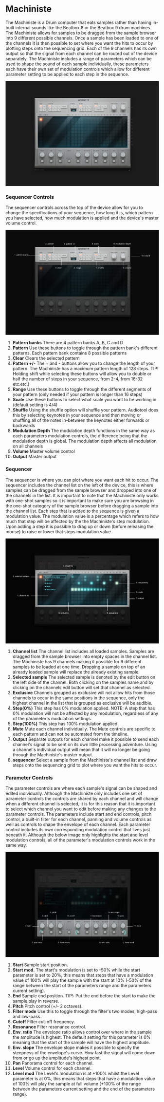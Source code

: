 # Machiniste

The Machiniste is a Drum computer that eats samples rather than having
in-built internal sounds like the Beatbox 8 or the Beatbox 9 drum
machines. The Machiniste allows for samples to be dragged from the
sample browser into 9 different possible channels. Once a sample has
been loaded to one of the channels it is then possible to set where you
want the hits to occur by plotting steps onto the sequencing grid. Each
of the 9 channels has its own output so that the signal from each
channel can be routed out of the device separately. The Machiniste
includes a range of parameters which can be used to shape the sound of
each sample individually, these parameters each have their own set of
modulation controls which allow for different parameter setting to be
applied to each step in the sequence.

![/images/machiniste1.png](/images/machiniste1.png
"/images/machiniste1.png")

### Sequencer Controls

The sequencer controls across the top of the device allow for you to
change the specifications of your sequence, how long it is, which
pattern you have selected, how much modulation is applied and the
device's master volume control.

![/images/machiniste3.png](/images/machiniste3.png
"/images/machiniste3.png")

1.  **Pattern banks** There are 4 pattern banks A, B, C and D
2.  **Pattern** Use these buttons to toggle through the pattern bank's
    different patterns. Each pattern bank contains 8 possible patterns
3.  **Clear** Clears the selected pattern
4.  **Pattern +/-** The + and - buttons allow you to change the length
    of your pattern. The Machiniste has a maximum pattern length of 128
    steps. TIP\! Holding shift while selecting these buttons will allow
    you to double or half the number of steps in your sequence, from
    2-4, from 16-32 etc.etc.)
5.  **Range** Use these buttons to toggle through the different segments
    of your pattern (only needed if your pattern is longer than 16
    steps)
6.  **Scale** Use these buttons to select what scale you want to be
    working in (default setting is 4/4)
7.  **Shuffle** Using the shuffle option will shuffle your pattern.
    Audiotool does this by selecting keynotes in your sequence and then
    moving or shuffling all of the notes in-between the keynotes either
    forwards or backwards
8.  **Modulation Depth** The modulation depth functions in the same way
    as each parameters modulation controls, the difference being that
    the modulation depth is global. The modulation depth affects all
    modulation on all channels
9.  **Volume** Master volume control
10. **Output** Master output

### Sequencer

The sequencer is where you can plot where you want each hit to occur.
The sequencer includes the channel list on the left of the device, this
is where samples can be dragged from the sample browser and dropped into
one of the channels in the list. It is important to note that the
Machiniste only works with one-shot samples so it is important to make
sure you are browsing in the one-shot category of the sample browser
before dragging a sample into the channel list. Each step that is added
to the sequence is given a modulation value. The modulation value is a
percentage which refers to how much that step will be affected by the
the Machiniste's step modulation. Upon adding a step it is possible to
drag up or down (before releasing the mouse) to raise or lower that
steps modulation value.

![/images/machiniste4.png](/images/machiniste4.png
"/images/machiniste4.png")

1.  **Channel list** The channel list includes all loaded samples.
    Samples are dragged from the sample browser into empty spaces in the
    channel list. The Machiniste has 9 channels making it possible for 9
    different samples to be loaded at one time. Dropping a sample on top
    of an already loaded sample will replace the already existing
    sample.
2.  **Selected sample** The selected sample is denoted by the edit
    button on the left side of the channel. Both clicking on the samples
    name and by clicking on the channels edit button will set that
    channel as selected.
3.  **Exclusive** Channels grouped as exclusive will not allow hits from
    those channels to occur in the same positions in the sequence, only
    the highest channel in the list that is grouped as exclusive will be
    audible.
4.  **Step(0%)** This step has 0% modulation applied. NOTE: A step that
    has 0% modulation will not be affected by any modulation, regardless
    of any of the parameter's modulation settings.
5.  **Step(100%)** This step has 100% modulation applied.
6.  **Mute** Mute each channel individually. The Mute controls are
    specific to each pattern and can not be automated from the timeline.
7.  **Output** Separate outputs for each channel make it possible to
    send each channel's signal to be sent on its own little processing
    adventure. Using a channel's individual output will mean that it
    will no longer be going through the Machiniste's master output.
8.  **sequencer** Select a sample from the Machiniste's channel list and
    draw steps onto the sequencing grid to plot where you want the hits
    to occur.

### Parameter Controls

The parameter controls are where each sample's signal can be shaped and
edited individually. Although the Machiniste only includes one set of
parameter controls the controls are shared by each channel and will
change when a different channel is selected, it is for this reason that
it is important to select which channel you want to edit before making
any changes to the parameter controls. The parameters include start and
end controls, pitch control, a built-in filter for each channel, panning
and volume controls as well as controls to shape the envelope of each
channel. Each parameter control includes its own corresponding
modulation control that lives just beneath it. Although the below image
only highlights the start and level modulation controls, all of the
parameter's modulation controls work in the same way.

![/images/machiniste5.png](/images/machiniste5.png
"/images/machiniste5.png")

1.  **Start** Sample start position.
2.  **Start mod.** The start's modulation is set to -50% while the start
    parameter is set to 20%, this means that steps that have a
    modulation value of 100% will play the sample with the start at 10%
    (-50% of the range between the start of the parameters range and the
    parameters current setting).
3.  **End** Sample end position. TIP\!: Put the end before the start to
    make the sample play in reverse.
4.  **Pitch** Pitch control (+/- 2 octaves).
5.  **Filter mode** Use this to toggle through the filter's two modes,
    high-pass and low-pass.
6.  **Cutoff** Filter cut-off frequency.
7.  **Resonance** Filter resonance control.
8.  **Env. ratio** The envelope ratio allows control over where in the
    sample the amplitude is highest. The default setting for this
    parameter is 0% meaning that the start of the sample will have the
    highest amplitude.
9.  **Env. slope** The envelope slope makes it possible to specify the
    steepness of the envelope's curve. How fast the signal will come
    down from or go up the amplitude's highest point.
10. **Pan** Panorama control for each channel.
11. **Level** Volume control for each channel.
12. **Level mod** The Level's modulation is at +100% whilst the Level
    parameter is at 0%, this means that steps that have a modulation
    value of 100% will play the sample at full volume (+100% of the
    range between the parameters current setting and the end of the
    parameters range).
